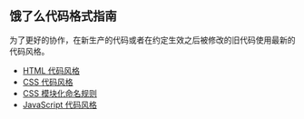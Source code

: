 ## 饿了么代码格式指南

为了更好的协作，在新生产的代码或者在约定生效之后被修改的旧代码使用最新的代码风格。

* [HTML 代码风格](html.md)
* [CSS 代码风格](css.md)
* [CSS 模块化命名规则](css-modulize.md)
* [JavaScript 代码风格](javascript.md)
